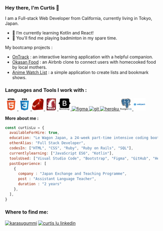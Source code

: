 ### Hey there, I'm Curtis 👋

<p>I am a Full-stack Web Developer from California, currently living in Tokyo, Japan.</p>

- 🌱 I’m currently learning Kotlin and React!
- 🏸 You'll find me playing badminton in my spare time.

<p>My bootcamp projects :</p>

<ul>
  <li><a href="https://github.com/KarasuGummi/ontrack">OnTrack</a> : an interactive learning application with a helpful companion.</li>
  <li><a href="https://github.com/KarasuGummi/okasan_food">Okasan Food</a> : an Airbnb clone to connect users with homecooked food by local mothers.</li>
  <li><a href="https://github.com/KarasuGummi/rails-watch-list">Anime Watch List</a> : a simple application to create lists and bookmark shows.</li>
</ul>


<h3 align="left">Languages and Tools I work with :</h3>
<p align="left"> <a href="https://www.w3.org/html/" target="_blank" rel="noreferrer"> <img src="https://raw.githubusercontent.com/devicons/devicon/master/icons/html5/html5-original-wordmark.svg" alt="html5" width="40" height="40"/> </a> <a href="https://www.w3schools.com/css/" target="_blank" rel="noreferrer"> <img src="https://raw.githubusercontent.com/devicons/devicon/master/icons/css3/css3-original-wordmark.svg" alt="css3" width="40" height="40"/> </a> <a href="https://www.ruby-lang.org/en/" target="_blank" rel="noreferrer"> <img src="https://raw.githubusercontent.com/devicons/devicon/master/icons/ruby/ruby-original.svg" alt="ruby" width="40" height="40"/> </a> <a href="https://rubyonrails.org" target="_blank" rel="noreferrer"> <img src="https://raw.githubusercontent.com/devicons/devicon/master/icons/rails/rails-original-wordmark.svg" alt="rails" width="40" height="40"/> </a> <a href="https://getbootstrap.com" target="_blank" rel="noreferrer"> <img src="https://raw.githubusercontent.com/devicons/devicon/master/icons/bootstrap/bootstrap-plain-wordmark.svg" alt="bootstrap" width="40" height="40"/> </a> <a href="https://www.figma.com/" target="_blank" rel="noreferrer"> <img src="https://www.vectorlogo.zone/logos/figma/figma-icon.svg" alt="figma" width="40" height="40"/> </a> <a href="https://git-scm.com/" target="_blank" rel="noreferrer"> <img src="https://www.vectorlogo.zone/logos/git-scm/git-scm-icon.svg" alt="git" width="40" height="40"/> </a> <a href="https://heroku.com" target="_blank" rel="noreferrer"> <img src="https://www.vectorlogo.zone/logos/heroku/heroku-icon.svg" alt="heroku" width="40" height="40"/> </a> <a href="https://www.postgresql.org" target="_blank" rel="noreferrer"> <img src="https://raw.githubusercontent.com/devicons/devicon/master/icons/postgresql/postgresql-original-wordmark.svg" alt="postgresql" width="40" height="40"/> </a> <a href="https://webpack.js.org" target="_blank" rel="noreferrer"> <img src="https://raw.githubusercontent.com/devicons/devicon/d00d0969292a6569d45b06d3f350f463a0107b0d/icons/webpack/webpack-original-wordmark.svg" alt="webpack" width="40" height="40"/> </a> </p>


**More about me :**

```javascript
const curtisLu = {
  availableForHire: true,
  education: "Le Wagon Japan, a 24-week part-time intensive coding bootcamp",
  otherAlias: "Full Stack Developer",
  codesIn: ["HTML", "CSS", "Ruby", "Ruby on Rails", "SQL"],
  currentlylearning: ["JavaScript ES6", "Kotlin"],
  toolsUsed: ["Visual Studio Code", "Bootstrap", "Figma", "GitHub", "Heroku", "Wordpress"],
  pastExperience: [
    {
      company : "Japan Exchange and Teaching Programme",
      post : "Assistant Language Teacher",
      duration : "2 years"
    },
  ],
}
```

<h3>Where to find me:</h3>
<p align="left">
<a href="https://fb.com/karasugummi" target="blank"><img align="center" src="https://raw.githubusercontent.com/rahuldkjain/github-profile-readme-generator/master/src/images/icons/Social/facebook.svg" alt="karasugummi" height="30" width="40" /></a>
<a href="https://www.linkedin.com/in/curtis-lu/" target="blank"><img align="center" src="https://raw.githubusercontent.com/rahuldkjain/github-profile-readme-generator/master/src/images/icons/Social/linked-in-alt.svg" alt="curtis lu linkedin" height="30" width="40" /></a>
</p>
<!--
**KarasuGummi/karasugummi** is a ✨ _special_ ✨ repository because its `README.md` (this file) appears on your GitHub profile.

Here are some ideas to get you started:

- 🔭 I’m currently working on ...
- 🌱 I’m currently learning ...
- 👯 I’m looking to collaborate on ...
- 🤔 I’m looking for help with ...
- 💬 Ask me about ...
- 📫 How to reach me: ...
- 😄 Pronouns: ...
- ⚡ Fun fact: ...
-->
